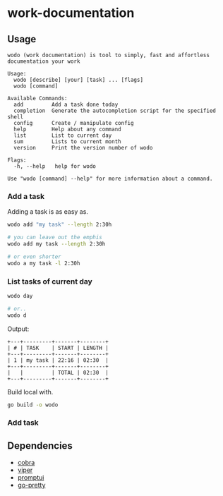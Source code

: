 # work-documentation


## Usage

<!--usage begin -->
```
wodo (work documentation) is tool to simply, fast and affortless documentation your work

Usage:
  wodo [describe] [your] [task] ... [flags]
  wodo [command]

Available Commands:
  add         Add a task done today
  completion  Generate the autocompletion script for the specified shell
  config      Create / manipulate config
  help        Help about any command
  list        List to current day
  sum         Lists to current month
  version     Print the version number of wodo

Flags:
  -h, --help   help for wodo

Use "wodo [command] --help" for more information about a command.
```
<!--usage end -->

### Add a task

Adding a task is as easy as.

```bash
wodo add "my task" --length 2:30h

# you can leave out the emphis
wodo add my task --length 2:30h

# or even shorter
wodo a my task -l 2:30h
```

### List tasks of current day

```bash
wodo day

# or..
wodo d
```

Output:

```table
+---+---------+-------+--------+
| # | TASK    | START | LENGTH |
+---+---------+-------+--------+
| 1 | my task | 22:16 | 02:30  |
+---+---------+-------+--------+
|   |         | TOTAL | 02:30  |
+---+---------+-------+--------+
```

Build local with.

```bash
go build -o wodo
```

### Add task



## Dependencies

- [cobra](https://github.com/spf13/cobra)
- [viper](https://github.com/spf13/viper)
- [promptui](https://github.com/manifoldco/promptui)
- [go-pretty](https://github.com/jedib0t/go-pretty/v6)

